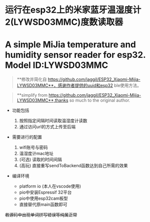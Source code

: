 # 运行在esp32上的米家蓝牙温湿度计2(LYWSD03MMC)度数读取器
# A simple MiJia temperature and humidity sensor reader for esp32. Model ID:LYWSD03MMC

> **修改并简化自 https://github.com/jaggil/ESP32_Xiaomi-Mijia-LYWSD03MMC**，感谢作者提供的uuid和esp32 ble使用方法。

> **simplify from https://github.com/jaggil/ESP32_Xiaomi-Mijia-LYWSD03MMC**,thanks so much to the original author.

- 功能包括
    1. 按照指定间隔时间读取温湿度计读数
    2. 通过访问url的方式上传至后端

- 需要进行的配置
    1. wifi账号与密码
    2. 温湿度计mac地址
    3. (可选) 读取的时间间隔
    4. (高玩) 直接重写sendToBackend函数达到自己所需的效果

- 编译环境
    - platform io (本人在vscode使用)
    - pio中安装Espressif 32平台
    - pio中使用esp32cam板型
    - 直接替代原main函数即可

~~若源码中出现单词拼写错误等纯属正常~~

